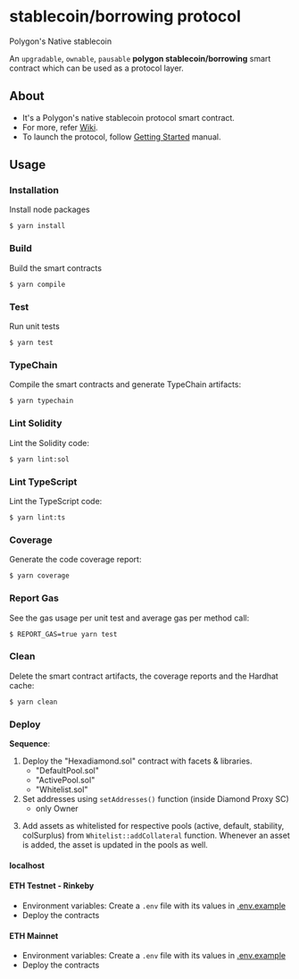 # stablecoin/borrowing protocol

Polygon's Native stablecoin

An `upgradable`, `ownable`, `pausable` **polygon stablecoin/borrowing** smart contract which can be used as a protocol layer.

## About

- It's a Polygon's native stablecoin protocol smart contract.
- For more, refer [Wiki](./docs/wiki).
- To launch the protocol, follow [Getting Started](./docs/wiki/getting_started.md) manual.

## Usage

### Installation

Install node packages

```console
$ yarn install
```

### Build

Build the smart contracts

```console
$ yarn compile
```

### Test

Run unit tests

```console
$ yarn test
```

### TypeChain

Compile the smart contracts and generate TypeChain artifacts:

```console
$ yarn typechain
```

### Lint Solidity

Lint the Solidity code:

```console
$ yarn lint:sol
```

### Lint TypeScript

Lint the TypeScript code:

```console
$ yarn lint:ts
```

### Coverage

Generate the code coverage report:

```console
$ yarn coverage
```

### Report Gas

See the gas usage per unit test and average gas per method call:

```console
$ REPORT_GAS=true yarn test
```

### Clean

Delete the smart contract artifacts, the coverage reports and the Hardhat cache:

```console
$ yarn clean
```

### Deploy

**Sequence**:

1. Deploy the "Hexadiamond.sol" contract with facets & libraries.
   - "DefaultPool.sol"
   - "ActivePool.sol"
   - "Whitelist.sol"
2. Set addresses using `setAddresses()` function (inside Diamond Proxy SC)
   - only Owner

<!-- TODO: HexaCustomBase.sol to be either set as address inside the constructor of diamond. And then create a onlyOwner function setHexaCustomBase() -->

3. Add assets as whitelisted for respective pools (active, default, stability, colSurplus) from `Whitelist::addCollateral` function. Whenever an asset is added, the asset is updated in the pools as well.

#### localhost

<!-- ```console
// on terminal-1
$ npx hardhat node

// on terminal-2
$ yarn hardhat deploy:Stablecoin --network localhost
``` -->

#### ETH Testnet - Rinkeby

- Environment variables: Create a `.env` file with its values in [.env.example](./.env.example)
- Deploy the contracts

<!-- ```console
yarn hardhat deploy:Stablecoin --network rinkeby
``` -->

#### ETH Mainnet

- Environment variables: Create a `.env` file with its values in [.env.example](./.env.example)
- Deploy the contracts

<!-- ```console
yarn hardhat deploy:Escrow --network mainnet
``` -->
